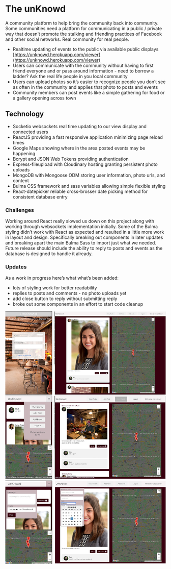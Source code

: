 # The unKnowd

A community platform to help bring the community back into community. Some communities need a platform for communicating in a public / private way that doesn’t promote the stalking and friending practices of Facebook and other social networks. Real community for real people.

- Realtime updating of events to the public via available public displays [https://unknowd.herokuapp.com/viewer](https://unknowd.herokuapp.com/viewer)
- Users can communicate with the community without having to first friend everyone and or pass around information - need to borrow a ladder? Ask the real life people in you local community
- Users can upload photos so it’s easier to recognize people you don’t see as often in the community and applies that photo to posts and events
- Community members can post events like a simple gathering for food or a gallery opening across town

## Technology

- Socketio websockets real time updating to our view display and connected users
- ReactJS providing a fast responsive application minimizing page reload times
- Google Maps showing where in the area posted events may be happening
- Bcrypt and JSON Web Tokens providing authentication
- Express-fileupload with Cloudinary hosting granting persistent photo uploads
- MongoDB with Mongoose ODM storing user information, photo urls, and content
- Bulma CSS framework and sass variables allowing simple flexible styling
- React-datepicker reliable cross-brosser date picking method for consistent database entry

### Challenges

Working around React really slowed us down on this project along with working through websockets implementation initially. Some of the Bulma styling didn’t work with React as expected and resulted in a little more work in layout and design. Specifically breaking out components in later updates and breaking apart the main Bulma Sass to import just what we needed. Future release should include the ability to reply to posts and events as the database is designed to handle it already.

### Updates

As a work in progress here’s what what’s been added:

- lots of styling work for better readability
- replies to posts and comments - no photo uploads yet
- add close button to reply without submitting reply
- broke out some components in an effort to start code cleanup

![mobile login and posts](readmeImages/loginMobile_posts.jpg)
![mobile menu and events](readmeImages/mobileMenu_events.jpg)
![mobile add post and add event](readmeImages/addPostMobile_addEvent.jpg)
